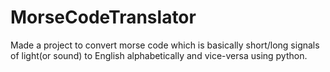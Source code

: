 # MorseCodeTranslator
Made a project to convert morse code which is basically short/long signals of light(or sound) to English alphabetically and vice-versa using python.
